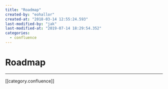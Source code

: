 ```yaml
---
title: "Roadmap"
created-by: "eohallor"
created-at: "2018-03-14 12:55:24.593"
last-modified-by: "jak"
last-modified-at: "2019-07-14 18:29:54.352"
categories:
  - confluence
---
```


# Roadmap


---

[[category.confluence]]
